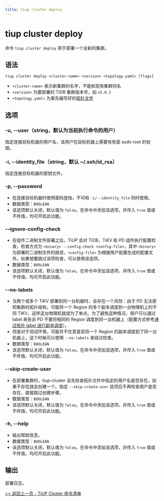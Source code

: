 ```yaml
---
title: tiup cluster deploy
---
```


# tiup cluster deploy

命令 `tiup cluster deploy` 用于部署一个全新的集群。

## 语法

```shell
tiup cluster deploy <cluster-name> <version> <topology.yaml> [flags]
```

- `<cluster-name>` 表示新集群的名字，不能和现有集群同名
- `<version>` 为要部署的 TiDB 集群版本号，如 `v5.0.3`
- `<topology.yaml>` 为事先编写好的[拓扑文件](/tiup/tiup-cluster-topology-reference.md)

## 选项

### -u, --user（string，默认为当前执行命令的用户）

指定连接目标机器的用户名，该用户在目标机器上需要有免密 sudo root 的权限。

### -i, --identity_file（string，默认 ~/.ssh/id_rsa）

指定连接目标机器的密钥文件。

### -p, --password

- 在连接目标机器时使用密码登陆，不可和 `-i/--identity_file` 同时使用。
- 数据类型：`BOOLEAN`
- 该选项默认关闭，默认值为 `false`。在命令中添加该选项，并传入 `true` 值或不传值，均可开启此功能。

### --ignore-config-check

- 在组件二进制文件部署之后，TiUP 会对 TiDB，TiKV 和 PD 组件执行配置检查，检查方式为 `<binary> --config-check <config-file>`，其中 `<binary>` 为部署的二进制文件的路径，`<config-file>` 为根据用户配置生成的配置文件。如果想要跳过该项检查，可以使用该选项。
- 数据类型：`BOOLEAN`
- 该选项默认关闭，默认值为 `false`。在命令中添加该选项，并传入 `true` 值或不传值，均可开启此功能。

### --no-labels

- 当两个或多个 TiKV 部署到同一台机器时，会存在一个风险：由于 PD 无法感知集群的拓扑结构，可能将一个 Region 的多个副本调度到一台物理机上的不同 TiKV，这样这台物理机就成为了单点。为了避免这种情况，用户可以通过 label 来告诉 PD 不要将相同的 Region 调度到同一台机器上（配置方式参考[通过拓扑 label 进行副本调度](/schedule-replicas-by-topology-labels.md)）。
- 但是对于测试环境，可能并不在意是否将一个 Region 的副本调度到了同一台机器上，这个时候可以使用 `--no-labels` 来绕过检查。
- 数据类型：`BOOLEAN`
- 该选项默认关闭，默认值为 `false`。在命令中添加该选项，并传入 `true` 值或不传值，均可开启此功能。

### --skip-create-user

- 在部署集群时，tiup-cluster 会先检查拓扑文件中指定的用户名是否存在，如果不存在就会创建一个。指定 `--skip-create-user` 选项后不再检查用户是否存在，直接跳过创建步骤。
- 数据类型：`BOOLEAN`
- 该选项默认关闭，默认值为 `false`。在命令中添加该选项，并传入 `true` 值或不传值，均可开启此功能。

### -h, --help

- 输出帮助信息。
- 数据类型：`BOOLEAN`
- 该选项默认关闭，默认值为 `false`。在命令中添加该选项，并传入 `true` 值或不传值，均可开启此功能。

## 输出

部署日志。

[<< 返回上一页 - TiUP Cluster 命令清单](/tiup/tiup-component-cluster.md#命令清单)
